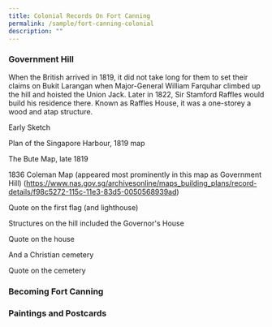 ```yaml
---
title: Colonial Records On Fort Canning
permalink: /sample/fort-canning-colonial
description: ""
---
```

### **Government Hill**

When the British arrived in 1819, it did not take long for them to set their claims on Bukit Larangan when Major-General William Farquhar climbed up the hill and hoisted the Union Jack. Later in 1822, Sir Stamford Raffles would build his residence there. Known as Raffles House, it was a one-storey a wood and atap structure. 

Early Sketch

Plan of the Singapore Harbour, 1819 map

The Bute Map, late 1819

1836 Coleman Map (appeared most prominently in this map as Government Hill) (https://www.nas.gov.sg/archivesonline/maps_building_plans/record-details/f98c5272-115c-11e3-83d5-0050568939ad)

Quote on the first flag (and lighthouse)

Structures on the hill included the Governor's House

Quote on the house

And a Christian cemetery

Quote on the cemetery

### **Becoming Fort Canning**

### **Paintings and Postcards**